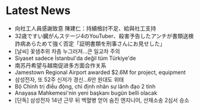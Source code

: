 # Latest News
-  向社工人員感謝致意 陳建仁：持續檢討不足、給與社工支持
-  32歳ですい臓がんステージ4のYouTuber、殺害予告したアンチが書類送検 詐病あらためて強く否定「証明書類を刑事さんにお見せした」
-  [날씨] 꽃샘추위 차츰 누그러져…큰 일교차 주의
-  Siyaset sadece İstanbul'da değil tüm Türkiye'de
-  南苏丹希望与越南促进多方面合作关系
-  Jamestown Regional Airport awarded $2.6M for project, equipment
-  삼성전자, 또 52주 신저가 경신…6만 원대도 위태
-  Bộ Chính trị điều động, chỉ định nhân sự lãnh đạo 2 tỉnh
-  Anayasa Mahkemesi'nin yeni başkanı bugün belli olacak
-  [단독] 삼성전자 14년 근무 뒤 백혈병 얻어 숨진 엔지니어, 산재소송 2심서 승소

